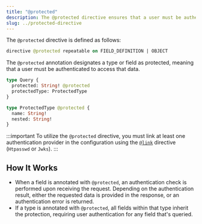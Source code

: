 ```yaml
---
title: "@protected"
description: The @protected directive ensures that a user must be authenticated to access certain data.
slug: ../protected-directive
---
```


The `@protected` directive is defined as follows:

```graphql title="Directive Definition" showLineNumbers
directive @protected repeatable on FIELD_DEFINITION | OBJECT
```

The `@protected` annotation designates a type or field as protected, meaning that a user must be authenticated to access that data.

```graphql showLineNumbers
type Query {
  protected: String! @protected
  protectedType: ProtectedType
}

type ProtectedType @protected {
  name: String!
  nested: String!
}
```

:::important
To utilize the `@protected` directive, you must link at least one authentication provider in the configuration using the [`@link`](./link.md) directive (`Htpasswd` or `Jwks`).
:::

## How It Works

- When a field is annotated with `@protected`, an authentication check is performed upon receiving the request. Depending on the authentication result, either the requested data is provided in the response, or an authentication error is returned.
- If a type is annotated with `@protected`, all fields within that type inherit the protection, requiring user authentication for any field that's queried.
